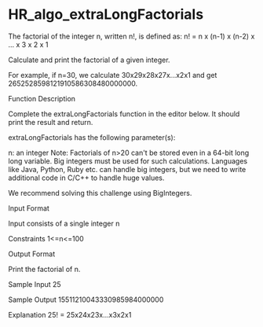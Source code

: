 # HR_algo_extraLongFactorials

The factorial of the integer n, written n!, is defined as:
n! = n x (n-1) x (n-2) x ... x 3 x 2 x 1

Calculate and print the factorial of a given integer.

For example, if n=30, we calculate 30x29x28x27x...x2x1 and get 2652528598121910586308480000000.

Function Description

Complete the extraLongFactorials function in the editor below. It should print the result and return.

extraLongFactorials has the following parameter(s):

n: an integer
Note: Factorials of n>20 can't be stored even in a 64-bit long long variable. Big integers must be used for such calculations. Languages like Java, Python, Ruby etc. can handle big integers, but we need to write additional code in C/C++ to handle huge values.

We recommend solving this challenge using BigIntegers.

Input Format

Input consists of a single integer n

Constraints
1<=n<=100

Output Format

Print the factorial of n.

Sample Input
25

Sample Output
15511210043330985984000000

Explanation
25! = 25x24x23x...x3x2x1


